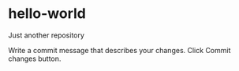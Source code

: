 # hello-world
Just another repository


Write a commit message that describes your changes.
Click Commit changes button.
